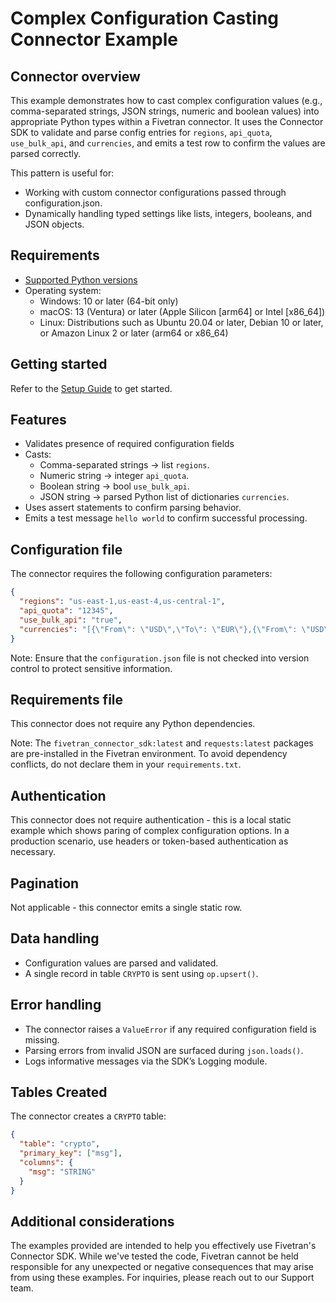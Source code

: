 # Complex Configuration Casting Connector Example

## Connector overview
This example demonstrates how to cast complex configuration values (e.g., comma-separated strings, JSON strings, numeric and boolean values) into appropriate Python types within a Fivetran connector. It uses the Connector SDK to validate and parse config entries for `regions`, `api_quota`, `use_bulk_api`, and `currencies`, and emits a test row to confirm the values are parsed correctly.

This pattern is useful for:
- Working with custom connector configurations passed through configuration.json.
- Dynamically handling typed settings like lists, integers, booleans, and JSON objects.


## Requirements
- [Supported Python versions](https://github.com/fivetran/fivetran_connector_sdk/blob/main/README.md#requirements)   
- Operating system:
  - Windows: 10 or later (64-bit only)
  - macOS: 13 (Ventura) or later (Apple Silicon [arm64] or Intel [x86_64])
  - Linux: Distributions such as Ubuntu 20.04 or later, Debian 10 or later, or Amazon Linux 2 or later (arm64 or x86_64)


## Getting started
Refer to the [Setup Guide](https://fivetran.com/docs/connectors/connector-sdk/setup-guide) to get started.


## Features
- Validates presence of required configuration fields
- Casts:
  - Comma-separated strings → list `regions`.
  - Numeric string → integer `api_quota`.
  - Boolean string → bool `use_bulk_api`.
  - JSON string → parsed Python list of dictionaries `currencies`.
- Uses assert statements to confirm parsing behavior.
- Emits a test message `hello world` to confirm successful processing.


## Configuration file
The connector requires the following configuration parameters:
```json
{
  "regions": "us-east-1,us-east-4,us-central-1",
  "api_quota": "12345",
  "use_bulk_api": "true",
  "currencies": "[{\"From\": \"USD\",\"To\": \"EUR\"},{\"From\": \"USD\",\"To\": \"GBP\"}]"
}
```

Note: Ensure that the `configuration.json` file is not checked into version control to protect sensitive information.


## Requirements file
This connector does not require any Python dependencies.

Note: The `fivetran_connector_sdk:latest` and `requests:latest` packages are pre-installed in the Fivetran environment. To avoid dependency conflicts, do not declare them in your `requirements.txt`.


## Authentication
This connector does not require authentication - this is a local static example which shows paring of complex configuration options. In a production scenario, use headers or token-based authentication as necessary.


## Pagination
Not applicable - this connector emits a single static row.


## Data handling
- Configuration values are parsed and validated.
- A single record in table `CRYPTO` is sent using `op.upsert()`.


## Error handling
- The connector raises a `ValueError` if any required configuration field is missing.
- Parsing errors from invalid JSON are surfaced during `json.loads()`.
- Logs informative messages via the SDK’s Logging module.


## Tables Created
The connector creates a `CRYPTO` table:

```json
{
  "table": "crypto",
  "primary_key": ["msg"],
  "columns": {
    "msg": "STRING"
  }
}
```


## Additional considerations
The examples provided are intended to help you effectively use Fivetran's Connector SDK. While we've tested the code, Fivetran cannot be held responsible for any unexpected or negative consequences that may arise from using these examples. For inquiries, please reach out to our Support team.